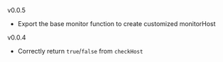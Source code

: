 v0.0.5

* Export the base monitor function to create customized monitorHost 

v0.0.4

* Correctly return `true`/`false` from `checkHost`
